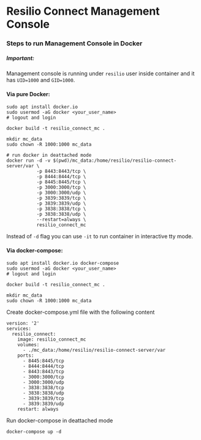 # Resilio Connect Management Console

### Steps to run Management Console in Docker

##### Important:

Management console is running under `resilio` user inside container and it has `UID=1000` and `GID=1000`.

#### Via pure Docker:

```
sudo apt install docker.io
sudo usermod -aG docker <your_user_name>
# logout and login

docker build -t resilio_connect_mc .

mkdir mc_data
sudo chown -R 1000:1000 mc_data

# run docker in deattached mode
docker run -d -v $(pwd)/mc_data:/home/resilio/resilio-connect-server/var \
           -p 8443:8443/tcp \
           -p 8444:8444/tcp \
           -p 8445:8445/tcp \
           -p 3000:3000/tcp \
           -p 3000:3000/udp \
           -p 3839:3839/tcp \
           -p 3839:3839/udp \
           -p 3838:3838/tcp \
           -p 3838:3838/udp \
           --restart=always \
           resilio_connect_mc
```

Instead of `-d` flag you can use `-it` to run container in interactive tty mode.

#### Via docker-compose:

```
sudo apt install docker.io docker-compose
sudo usermod -aG docker <your_user_name>
# logout and login

docker build -t resilio_connect_mc .

mkdir mc_data
sudo chown -R 1000:1000 mc_data
```

Create docker-compose.yml file with the following content

```
version: '2'
services:
  resilio_connect:
    image: resilio_connect_mc
    volumes:
      - ./mc_data:/home/resilio/resilio-connect-server/var
    ports:
      - 8445:8445/tcp
      - 8444:8444/tcp
      - 8443:8443/tcp
      - 3000:3000/tcp
      - 3000:3000/udp
      - 3838:3838/tcp
      - 3838:3838/udp
      - 3839:3839/tcp
      - 3839:3839/udp
    restart: always
```

Run docker-compose in deattached mode
```
docker-compose up -d
```